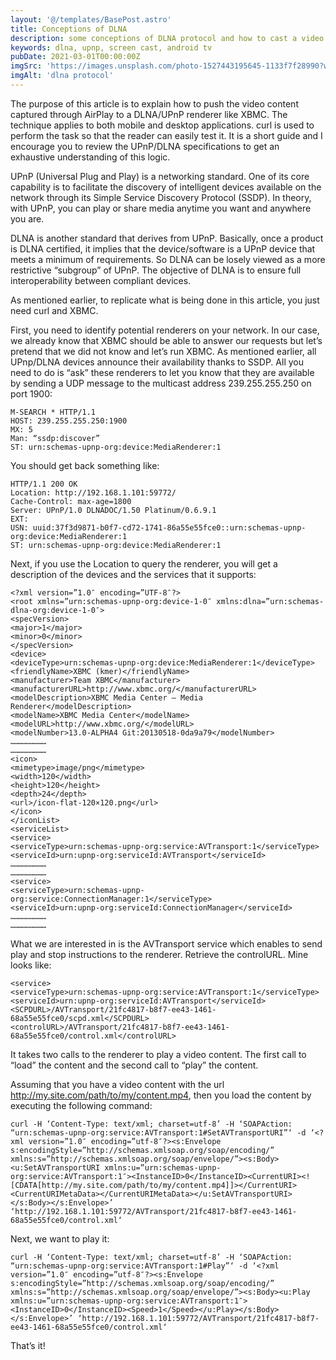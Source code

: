 ```yaml
---
layout: '@/templates/BasePost.astro'
title: Conceptions of DLNA
description: some conceptions of DLNA protocol and how to cast a video to TV.
keywords: dlna, upnp, screen cast, android tv
pubDate: 2021-03-01T00:00:00Z
imgSrc: 'https://images.unsplash.com/photo-1527443195645-1133f7f28990?w=800&auto=format&fit=crop&q=60&ixlib=rb-4.0.3&ixid=M3wxMjA3fDB8MHxzZWFyY2h8Mnx8c2NyZWVufGVufDB8fDB8fHww'
imgAlt: 'dlna protocol'
---
```



The purpose of this article is to explain how to push the video content captured through AirPlay to a DLNA/UPnP renderer like XBMC. The technique applies to both mobile and desktop applications. curl is used to perform the task so that the reader can easily test it. It is a short guide and I encourage you to review the UPnP/DLNA specifications to get an exhaustive understanding of this logic.

UPnP (Universal Plug and Play) is a networking standard. One of its core capability is to facilitate the discovery of intelligent devices available on the network through its Simple Service Discovery Protocol (SSDP). In theory, with UPnP, you can play or share media anytime you want and anywhere you are.

DLNA is another standard that derives from UPnP. Basically, once a product is DLNA certified, it implies that the device/software is a UPnP device that meets a minimum of requirements. So DLNA can be losely viewed as a more restrictive “subgroup” of UPnP. The objective of DLNA is to ensure full interoperability between compliant devices.

As mentioned earlier, to replicate what is being done in this article, you just need curl and XBMC.

First, you need to identify potential renderers on your network. In our case, we already know that XBMC should be able to answer our requests but let’s pretend that we did not know and let’s run XBMC. As mentioned earlier, all UPnp/DLNA devices announce their availability thanks to SSDP. All you need to do is “ask” these renderers to let you know that they are available by sending a UDP message to the multicast address 239.255.255.250 on port 1900:

```
M-SEARCH * HTTP/1.1
HOST: 239.255.255.250:1900
MX: 5
Man: “ssdp:discover”
ST: urn:schemas-upnp-org:device:MediaRenderer:1
```

You should get back something like:

```
HTTP/1.1 200 OK
Location: http://192.168.1.101:59772/
Cache-Control: max-age=1800
Server: UPnP/1.0 DLNADOC/1.50 Platinum/0.6.9.1
EXT:
USN: uuid:37f3d9871-b0f7-cd72-1741-86a55e55fce0::urn:schemas-upnp-org:device:MediaRenderer:1
ST: urn:schemas-upnp-org:device:MediaRenderer:1
```

Next, if you use the Location to query the renderer, you will get a description of the devices and the services that it supports:

```
<?xml version=”1.0″ encoding=”UTF-8″?>
<root xmlns=”urn:schemas-upnp-org:device-1-0″ xmlns:dlna=”urn:schemas-dlna-org:device-1-0″>
<specVersion>
<major>1</major>
<minor>0</minor>
</specVersion>
<device>
<deviceType>urn:schemas-upnp-org:device:MediaRenderer:1</deviceType>
<friendlyName>XBMC (kmer)</friendlyName>
<manufacturer>Team XBMC</manufacturer>
<manufacturerURL>http://www.xbmc.org/</manufacturerURL>
<modelDescription>XBMC Media Center – Media Renderer</modelDescription>
<modelName>XBMC Media Center</modelName>
<modelURL>http://www.xbmc.org/</modelURL>
<modelNumber>13.0-ALPHA4 Git:20130518-0da9a79</modelNumber>
……………………
……………………
<icon>
<mimetype>image/png</mimetype>
<width>120</width>
<height>120</height>
<depth>24</depth>
<url>/icon-flat-120×120.png</url>
</icon>
</iconList>
<serviceList>
<service>
<serviceType>urn:schemas-upnp-org:service:AVTransport:1</serviceType>
<serviceId>urn:upnp-org:serviceId:AVTransport</serviceId>
……………………
……………………
<service>
<serviceType>urn:schemas-upnp-org:service:ConnectionManager:1</serviceType>
<serviceId>urn:upnp-org:serviceId:ConnectionManager</serviceId>
……………………
……………………

```


What we are interested in is the AVTransport service which enables to send play and stop instructions to the renderer. Retrieve the controlURL. Mine looks like:

```
<service>
<serviceType>urn:schemas-upnp-org:service:AVTransport:1</serviceType>
<serviceId>urn:upnp-org:serviceId:AVTransport</serviceId>
<SCPDURL>/AVTransport/21fc4817-b8f7-ee43-1461-68a55e55fce0/scpd.xml</SCPDURL>
<controlURL>/AVTransport/21fc4817-b8f7-ee43-1461-68a55e55fce0/control.xml</controlURL>

```

It takes two calls to the renderer to play a video content. The first call to “load” the content and the second call to “play” the content.

Assuming that you have a video content with the url http://my.site.com/path/to/my/content.mp4, then you load the content by executing the following command:


```
curl -H ‘Content-Type: text/xml; charset=utf-8’ -H ‘SOAPAction: “urn:schemas-upnp-org:service:AVTransport:1#SetAVTransportURI”‘ -d ‘<?xml version=”1.0″ encoding=”utf-8″?><s:Envelope s:encodingStyle=”http://schemas.xmlsoap.org/soap/encoding/” xmlns:s=”http://schemas.xmlsoap.org/soap/envelope/”><s:Body><u:SetAVTransportURI xmlns:u=”urn:schemas-upnp-org:service:AVTransport:1″><InstanceID>0</InstanceID><CurrentURI><![CDATA[http://my.site.com/path/to/my/content.mp4]]></CurrentURI><CurrentURIMetaData></CurrentURIMetaData></u:SetAVTransportURI></s:Body></s:Envelope>’ ‘http://192.168.1.101:59772/AVTransport/21fc4817-b8f7-ee43-1461-68a55e55fce0/control.xml‘
```

Next, we want to play it:

```
curl -H ‘Content-Type: text/xml; charset=utf-8’ -H ‘SOAPAction: “urn:schemas-upnp-org:service:AVTransport:1#Play”‘ -d ‘<?xml version=”1.0″ encoding=”utf-8″?><s:Envelope s:encodingStyle=”http://schemas.xmlsoap.org/soap/encoding/” xmlns:s=”http://schemas.xmlsoap.org/soap/envelope/”><s:Body><u:Play xmlns:u=”urn:schemas-upnp-org:service:AVTransport:1″><InstanceID>0</InstanceID><Speed>1</Speed></u:Play></s:Body></s:Envelope>’ ‘http://192.168.1.101:59772/AVTransport/21fc4817-b8f7-ee43-1461-68a55e55fce0/control.xml‘

```
That’s it!